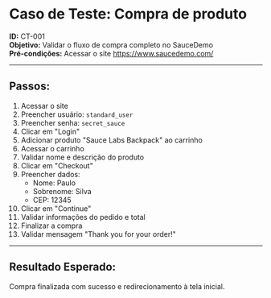 # Caso de Teste: Compra de produto

**ID:** CT-001  
**Objetivo:** Validar o fluxo de compra completo no SauceDemo  
**Pré-condições:** Acessar o site https://www.saucedemo.com/

---

## Passos:

1. Acessar o site
2. Preencher usuário: `standard_user`
3. Preencher senha: `secret_sauce`
4. Clicar em "Login"
5. Adicionar produto "Sauce Labs Backpack" ao carrinho
6. Acessar o carrinho
7. Validar nome e descrição do produto
8. Clicar em "Checkout"
9. Preencher dados:
   - Nome: Paulo
   - Sobrenome: Silva
   - CEP: 12345
10. Clicar em "Continue"
11. Validar informações do pedido e total
12. Finalizar a compra
13. Validar mensagem "Thank you for your order!"

---

## Resultado Esperado:
Compra finalizada com sucesso e redirecionamento à tela inicial.

